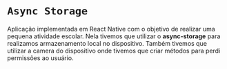 # `Async Storage`
Aplicação implementada em React Native com o objetivo de realizar uma pequena atividade escolar.
Nela tivemos que utilizar o **async-storage** para realizamos armazenamento local no dispositivo.
Também tivemos que utilizar a camera do dispositivo onde tivemos que criar métodos para perdi permissões ao usuário.
